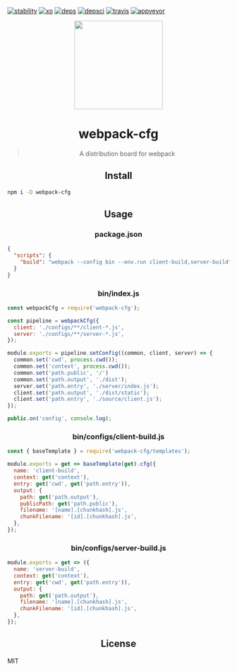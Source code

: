 [![stability]][stability-url] [![xo]][xo-url] [![deps]][deps-url] [![depsci]][depsci-url] [![travis]][travis-url] [![appveyor]][appveyor-url]

[xo]: https://img.shields.io/badge/code_style-XO-5ed9c7.svg
[xo-url]: https://github.com/sindresorhus/xo

[npm]: https://img.shields.io/npm/v/webpack-cfg.svg
[npm-url]: https://npmjs.com/package/webpack-cfg

[travis]: https://travis-ci.org/adriancmiranda/webpack-cfg.svg?branch=master
[travis-url]: https://travis-ci.org/adriancmiranda/webpack-cfg

[appveyor]: https://ci.appveyor.com/api/projects/status/hucvow1n0t3q3le3/branch/master?svg=true
[appveyor-url]: https://ci.appveyor.com/project/adriancmiranda/webpack-cfg/branch/master

[deps]: https://david-dm.org/adriancmiranda/webpack-cfg.svg
[deps-url]: https://david-dm.org/adriancmiranda/webpack-cfg

[depsci]: https://dependencyci.com/github/adriancmiranda/webpack-cfg/badge
[depsci-url]: https://dependencyci.com/github/adriancmiranda/webpack-cfg

[stability]: http://badges.github.io/stability-badges/dist/experimental.svg
[stability-url]: https://cdn.meme.am/cache/instances/folder481/500x/9689481.jpg

<div align="center">
  <a href="https://github.com/webpack/webpack">
    <img width="200" height="200" src="https://webpack.js.org/assets/icon-square-big.svg">
  </a>
</div>

<h1 align="center">webpack-cfg</h1>

<blockquote align="center">
  <p>A distribution board for webpack</p>
</blockquote>

<h2 align="center">Install</h2>

```bash
npm i -D webpack-cfg
```

<h2 align="center">Usage</h2>

<h3 align="center">package.json</h3>

```json
{
  "scripts": {
    "build": "webpack --config bin --env.run client-build,server-build"
  }
}
```

<h3 align="center">bin/index.js</h3>

```javascript
const webpackCfg = require('webpack-cfg');

const pipeline = webpackCfg({
  client: './configs/**/client-*.js',
  server: './configs/**/server-*.js',
});

module.exports = pipeline.setConfig((common, client, server) => {
  common.set('cwd', process.cwd());
  common.set('context', process.cwd());
  common.set('path.public', '/')
  common.set('path.output', './dist');
  server.set('path.entry', './server/index.js');
  client.set('path.output', './dist/static');
  client.set('path.entry', './source/client.js');
});

public.on('config', console.log);
```

<h3 align="center">bin/configs/client-build.js</h3>

```javascript
const { baseTemplate } = require('webpack-cfg/templates');

module.exports = get => baseTemplate(get).cfg({
  name: 'client-build',
  context: get('context'),
  entry: get('cwd', get('path.entry')),
  output: {
    path: get('path.output'),
    publicPath: get('path.public'),
    filename: '[name].[chunkhash].js',
    chunkFilename: '[id].[chunkhash].js',
  },
});
```

<h3 align="center">bin/configs/server-build.js</h3>

```javascript
module.exports = get => ({
  name: 'server-build',
  context: get('context'),
  entry: get('cwd', get('path.entry')),
  output: {
    path: get('path.output'),
    filename: '[name].[chunkhash].js',
    chunkFilename: '[id].[chunkhash].js',
  },
});
```

<h2 align="center">License</h2>

MIT
